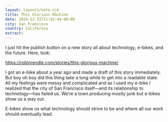 ```yaml
---
layout: layouts/note.njk
title: This Glorious Machine
date: 2024-12-31T11:42:44-08:00
city: San Francisco
country: California
extract:
---
```


I just hit the publish button on a new story all about technology, e-bikes, and the future. Here, look:

<a href="https://robinrendle.com/stories/this-glorious-machine/">https://robinrendle.com/stories/this-glorious-machine/</a>

I got an e-bike about a year ago and made a draft of this story immediately. But boy oh boy did this thing take a long while to get into a readable state. All my feelings were messy and complicated and as I used my e-bike I realized that the city of San Francisco itself—and its relationship to technology—has failed us. We’re a town producing mostly junk but e-bikes show us a way out.

E-bikes show us what technology should strive to be and where all our work should eventually lead.
